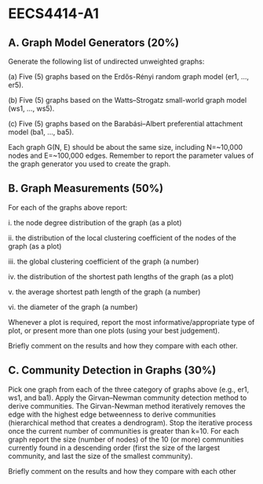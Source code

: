 # EECS4414-A1

## A. Graph Model Generators (20%)

Generate the following list of undirected unweighted graphs:

(a) Five (5) graphs based on the Erdős-Rényi random graph model (er1, …, er5).

(b) Five (5) graphs based on the Watts–Strogatz small-world graph model (ws1, …, ws5).

(c) Five (5) graphs based on the Barabási–Albert preferential attachment model (ba1, …, ba5).

Each graph G(N, E) should be about the same size, including N=~10,000 nodes and E=~100,000
edges. Remember to report the parameter values of the graph generator you used to create the graph.

## B. Graph Measurements (50%)

For each of the graphs above report:

i. the node degree distribution of the graph (as a plot)

ii. the distribution of the local clustering coefficient of the nodes of the graph (as a plot)

iii. the global clustering coefficient of the graph (a number)

iv. the distribution of the shortest path lengths of the graph (as a plot)

v. the average shortest path length of the graph (a number)

vi. the diameter of the graph (a number)

Whenever a plot is required, report the most informative/appropriate type of plot, or present more
than one plots (using your best judgement).

Briefly comment on the results and how they compare with each other.

## C. Community Detection in Graphs (30%)

Pick one graph from each of the three category of graphs above (e.g., er1, ws1, and ba1). Apply the
Girvan–Newman community detection method to derive communities. The Girvan-Newman method
iteratively removes the edge with the highest edge betweenness to derive communities (hierarchical
method that creates a dendrogram). Stop the iterative process once the current number of communities
is greater than k=10. For each graph report the size (number of nodes) of the 10 (or more) communities
currently found in a descending order (first the size of the largest community, and last the size of the
smallest community).

Briefly comment on the results and how they compare with each other
